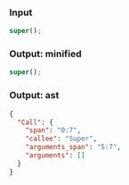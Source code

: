 ### Input
```js
super();
```

### Output: minified
```js
super();
```

### Output: ast
```json
{
  "Call": {
    "span": "0:7",
    "callee": "Super",
    "arguments_span": "5:7",
    "arguments": []
  }
}
```
